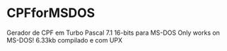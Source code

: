 # CPFforMSDOS
Gerador de CPF em Turbo Pascal 7.1 16-bits para MS-DOS 
Only works on MS-DOS! 
6.33kb compilado e com UPX
